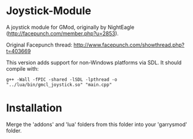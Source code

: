 Joystick-Module
===============

A joystick module for GMod, originally by NightEagle (http://facepunch.com/member.php?u=2853).

Original Facepunch thread: http://www.facepunch.com/showthread.php?t=403669

This version adds support for non-Windows platforms via SDL. It should compile with:
```
g++ -Wall -fPIC -shared -lSDL -lpthread -o "../lua/bin/gmcl_joystick.so" "main.cpp"
```

Installation
===============

Merge the 'addons' and 'lua' folders from this folder into your 'garrysmod' folder.
